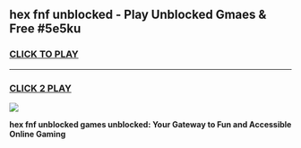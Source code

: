 
## hex fnf unblocked - Play Unblocked Gmaes & Free #5e5ku
<h3>
<a href="https://news.freeplayer.one?title=hex_fnf_unblocked&ref=24F">CLICK TO PLAY</a></h3>
<hr>

<h3>
<a href="https://news.freeplayer.one?title=hex_fnf_unblocked&ref=24F">CLICK 2 PLAY</a>
  
</h3>

<a href="https://news.freeplayer.one?title=hex_fnf_unblocked&ref=24F/"><img src="https://clearcache.store/games.png"></a>


**hex fnf unblocked games unblocked: Your Gateway to Fun and Accessible Online Gaming**
